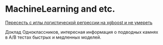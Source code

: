 # MachineLearning and etc.

[Пересесть с иглы логистической регрессии на xgboost и не умереть](https://www.youtube.com/watch?v=CtXclbJFO5g)

Доклад Одноклассников, интересная информация о подводных камнях в A/B тестах быстрых и медленных моделей.
